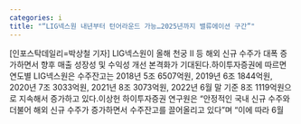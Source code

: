 ```yaml
---
categories: i
title: "“LIG넥스원 내년부터 턴어라운드 가능…2025년까지 밸류에이션 구간”"
---
```

[인포스탁데일리=박상철 기자] LIG넥스원이 올해 천궁 II 등 해외 신규 수주가 대폭 증가하면서 향후 매출 성장성 및 수익성 개선 본격화가 기대된다.하이투자증권에 따르면 연도별 LIG넥스원은 수주잔고는 2018년 5조 6507억원, 2019년 6조 1844억원, 2020년 7조 3033억원, 2021년 8조 3073억원, 2022년 6월 말 기준 8조 1119억원으로 지속해서 증가하고 있다.이상헌 하이투자증권 연구원은 “안정적인 국내 신규 수주와 더불어 해외 신규 수주가 증가하면서 수주잔고를 끌어올리고 있다”며 “이에 따라 6월